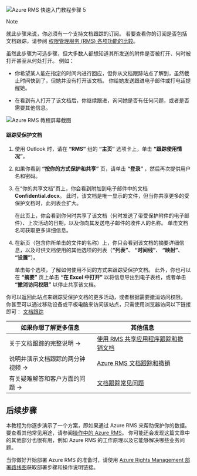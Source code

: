 ![Azure RMS 快速入门教程步骤 5](../media/AzRMS_QuickStartSteps5.PNG)

> [!NOTE]
> 就此步骤来说，你必须有一个支持文档跟踪的订阅。 若要查看你的订阅是否包括文档跟踪，请参阅 [权限管理服务 (RMS) 各项功能的比较](https://technet.microsoft.com/dn858608.aspx)。

虽然此步骤为可选步骤，但大多数人都想知道其所发送的附件是否被打开、何时被打开甚至从何处打开。 例如：

-   你希望某人能在指定的时间内进行回应，但你从文档跟踪站点了解到，虽然截止时间快到了，但她并没有打开该文档。 你给她发送跟进电子邮件或打电话提醒她。

-   在看到有人打开了该文档后，你继续跟进，询问她是否有任何问题，或者是否需要其他信息。

![Azure RMS 教程屏幕截图](../media/AzRMS_Tutorial_5_Screenshots.png)

#### 跟踪受保护文档

1.  使用 Outlook 时，请在 **“RMS”** 组的 **“主页”** 选项卡上，单击 **“跟踪使用情况”**。

2.  如果你看到 **“按你的方式保护和共享”** 页，请单击 **“登录”** ，然后再次提供用户名和密码。

3.  在“你的共享文档”页上，你会看到附加到电子邮件中的文档 **Confidential.docx**。 此时，该文档是唯一显示的文件，但当你共享更多的受保护文档时，此列表会扩大。

    在此页上，你会看到你何时共享了该文档（何时发送了带受保护附件的电子邮件）、上次活动的日期，以及你向其发送电子邮件的收件人的名称。 单击文档名可获取更多详细信息。

4.  在新页（包含你所单击的文件的名称）上，你只会看到该文档的摘要详细信息，以及可供文档使用的其他选项的列表（**“列表”**、 **“时间线”**、 **“映射”**、 **“设置”**）。

    单击每个选项，了解如何使用不同的方式来跟踪受保护文档。 此外，你也可以在 **“摘要”** 页上单击 **“在 Excel 中打开”** 以将信息导出到电子表格，或者单击 **“撤消访问权限”** 以停止共享该文档。

你可以返回此站点来跟踪受保护文档的更多活动，或者根据需要撤消访问权限。 你甚至可以通过移动设备或平板电脑来访问该站点，只需使用浏览器访问以下链接即可： [文档跟踪](http://go.microsoft.com/fwlink/?LinkId=529562)

|如果你想了解更多信息|其他信息|
|--------------------------------|--------------------------|
|关于文档跟踪的完整说明   →|[使用 RMS 共享应用程序跟踪和撤销文档](../rms-client/sharing-app-track-revoke.md)|
|说明并演示文档跟踪的两分钟视频   →|[Azure RMS 文档跟踪和撤销](http://channel9.msdn.com/Series/Information-Protection/Azure-RMS-Document-Tracking-and-Revocation)|
|有关疑难解答和客户方面的问题   →|[文档跟踪常见问题](https://technet.microsoft.com/dn947488)|

## 后续步骤
本教程为你逐步演示了一个方案，即如果通过 Azure RMS 来帮助保护你的数据。 要查看其他常见用途，请参阅[操作中的 Azure RMS](../understand-explore/what-admins-users-see.md)。 你可能还会发现这篇文章中的其他部分也很有用，例如 Azure RMS 的工作原理以及它能够解决哪些业务问题。

当你做好开始部署 Azure RMS 的准备时，请使用 [Azure Rights Management 部署路线图](../plan-design/deployment-roadmap.md)获取部署步骤和操作说明链接。



<!--HONumber=Jun16_HO4-->


